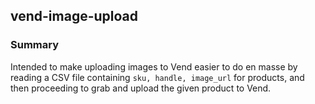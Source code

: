 ## vend-image-upload

### Summary
Intended to make uploading images to Vend easier to do en masse by reading a CSV file containing `sku, handle, image_url` for products, and then proceeding to grab and upload the given product to Vend.
